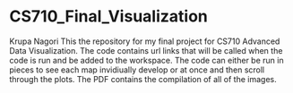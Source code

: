 # CS710_Final_Visualization

Krupa Nagori
This the repository for my final project for CS710 Advanced Data Visualization.
The code contains url links that will be called when the code is run and be added to the workspace. The code can either be run in pieces to see each map invidiually develop or at once and then scroll through the plots.
The PDF contains the compilation of all of the images.

